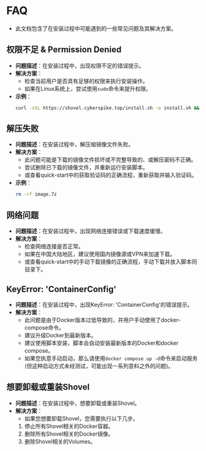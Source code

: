 # FAQ

* 此文档包含了在安装过程中可能遇到的一些常见问题及其解决方案。

## 权限不足 & Permission Denied
- **问题描述**：在安装过程中，出现权限不足的错误提示。
- **解决方案**：
    - 检查当前用户是否具有足够的权限来执行安装操作。
    - 如果在Linux系统上，尝试使用`sudo`命令来提升权限。
- **示例**：
    ```bash
    curl -sSL https://shovel.cyberspike.top/install.sh -o install.sh && sudo bash install.sh
    ```

## 解压失败
- **问题描述**：在安装过程中，解压缩镜像文件失败。
- **解决方案**：
    - 此问题可能是下载的镜像文件损坏或不完整导致的、或解压密码不正确。
    - 尝试删除已下载的镜像文件，并重新运行安装脚本。
    - 或查看quick-start中的获取验证码的正确流程，重新获取并输入验证码。
- **示例**：
    ```bash
    rm -rf image.7z
    ```

## 网络问题
- **问题描述**：在安装过程中，出现网络连接错误或下载速度缓慢。
- **解决方案**：
    - 检查网络连接是否正常。
    - 如果在中国大陆地区，建议使用国内镜像源或VPN来加速下载。
    - 或查看quick-start中的手动下载镜像的正确流程，手动下载并放入脚本同目录下。
  
## KeyError: 'ContainerConfig'
- **问题描述**：在安装过程中，出现KeyError: 'ContainerConfig'的错误提示。
- **解决方案**：
    - 此问题是由于Docker版本过低导致的，并用户手动使用了docker-compose命令。
    - 建议升级Docker到最新版本。
    - 建议使用脚本安装，脚本会自动安装最新版本的Docker和docker compose。
    - 如果您执意手动启动，那么请使用`docker compose up -d`命令来启动服务(但这种启动方式未经测试，可能出现一系列意料之外的问题)。
  
## 想要卸载或重装Shovel
- **问题描述**：在安装过程中，想要卸载或重装Shovel。
- **解决方案**：
    - 如果您想要卸载Shovel，您需要执行以下几步。
    1. 停止所有Shovel相关的Docker容器。
    2. 删除所有Shovel相关的Docker镜像。
    3. 删除Shovel相关的Volumes。
